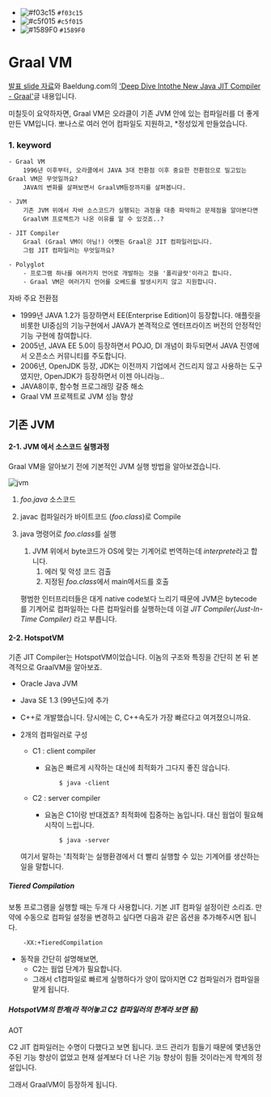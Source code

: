 - ![#f03c15](https://placehold.it/15/f03c15/000000?text=+) `#f03c15`
- ![#c5f015](https://placehold.it/15/c5f015/000000?text=+) `#c5f015`
- ![#1589F0](https://placehold.it/15/1589F0/000000?text=+) `#1589F0`

# Graal VM
[발표 slide 자료](https://www.slideshare.net/taewanme/cloud-native-javagraalvm)와 Baeldung.com의 ['Deep Dive Intothe New Java JIT Compiler - Graal'](https://www.baeldung.com/graal-java-jit-compiler)글 내용입니다.

미칠듯이 요약하자면, Graal VM은 오라클이 기존 JVM 안에 있는 컴파일러를 더 좋게 만든 VM입니다.
뽀나스로 여러 언어 컴파일도 지원하고, *정성있게 만들었습니다.
### 1. keyword
    - Graal VM
        1996년 이후부터, 오라클에서 JAVA 3대 전환점 이후 중요한 전환점으로 밀고있는 Graal VM은 무엇일까요?
        JAVA의 변화를 살펴보면서 GraalVM등장까지를 살펴봅니다.
        
    - JVM
        기존 JVM 위에서 자바 소스코드가 실행되는 과정을 대충 파악하고 문제점을 알아본다면
        GraalVM 프로젝트가 나온 이유를 알 수 있것죠..?
        
    - JIT Compiler
        Graal (Graal VM이 아님!) 어쨋든 Graal은 JIT 컴파일러입니다.
        그럼 JIT 컴파일러는 무엇일까요?
    
    - Polyglot
        - 프로그램 하나를 여러가지 언어로 개발하는 것을 '폴리글랏'이라고 합니다.
        - Graal VM은 여러가지 언어를 오베드를 발생시키지 않고 지원합니다.

자바 주요 전환점
- 1999년 JAVA 1.2가 등장하면서 EE(Enterprise Edition)이 등장합니다. 애플릿을 비롯한 UI중심의 기능구현에서 JAVA가 본격적으로 엔터프라이즈 버전의 안정적인 기능 구현에 참여합니다.
- 2005년, JAVA EE 5.0이 등장하면서 POJO, DI 개념이 화두되면서 JAVA 진영에서 오픈소스 커뮤니티를 주도합니다.
- 2006년, OpenJDK 등장, JDK는 이전까지 기업에서 건드리지 않고 사용하는 도구였지만, OpenJDK가 등장하면서 이젠 아니라능..
- JAVA8이후, 함수형 프로그래밍 갈증 해소
- Graal VM 프로젝트로 JVM 성능 향상
    
## 기존 JVM
#### 2-1. JVM 에서 소스코드 실행과정

Graal VM을 알아보기 전에 기본적인 JVM 실행 방법을 알아보겠습니다.

![jvm](http://4dang.kr:8929/minorang9/Coca-Cola/raw/master/Java-program-execution.png)

1. *foo.java* 소스코드
2. javac 컴파일러가 바이트코드 (*foo.class*)로 Compile
3. java 명령어로 *foo.class*를 실행
    1. JVM 위에서 byte코드가 OS에 맞는 기계어로 번역하는데 *interprete*라고 합니다.
        1. 에러 및 악성 코드 검출
        2. 지정된 *foo.class*에서 main메서드를 호출

    평범한 인터프리터들은 대게 native code보다 느리기 때문에 JVM은 bytecode를 기계어로 컴파일하는 다른 컴파일러를 실행하는데 이걸 *JIT Compiler(Just-In-Time Compiler)* 라고 부릅니다.

#### 2-2. HotspotVM
기존 JIT Compiler는 HotspotVM이었습니다.
이놈의 구조와 특징을 간단히 본 뒤 본격적으로 GraalVM을 알아보죠.
- Oracle Java JVM
- Java SE 1.3 (99년도)에 추가
- C++로 개발했습니다. 당시에는 C, C++속도가 가장 빠르다고 여겨졌으니까요.
- 2개의 컴파일러로 구성
    * C1 : client compiler
        * 요놈은 빠르게 시작하는 대신에 최적화가 그다지 좋진 않습니다.
        
            ```
                $ java -client 
            ```
 
    * C2 : server compiler
        * 요놈은 C1이랑 반대겠죠? 최적화에 집중하는 놈입니다. 대신 웜업이 필요해 시작이 느립니다.

            ```
                $ java -server 
            ```

    여기서 말하는 '최적화'는 실행환경에서 더 빨리 실행할 수 있는 기계어를 생산하는 일을 말합니다.

##### Tiered Compilation
보통 프로그램을 실행할 때는 두개 다 사용합니다. 기본 JIT 컴파일 설정이란 소리죠.
만약에 수동으로 컴파일 설정을 변경하고 싶다면 다음과 같은 옵션을 추가해주시면 됩니다.
        
```
    -XX:+TieredCompilation
```
* 동작을 간단히 설명해보면,
    * C2는 웜업 단계가 필요합니다. 
    * 그래서 c1컴파일로 빠르게 실행하다가 양이 많아지면 C2 컴파일러가 컴파일을 맡게 됩니다.
    
##### HotspotVM의 한계(라 적어놓고 C2  컴파일러의 한계라 보면 됨)

AOT

C2 JIT 컴파일러는 수명이 다했다고 보면 됩니다.
코드 관리가 힘들기 때문에 몇년동안 주된 기능 향상이 없었고 현재 설계보다 더 나은 기능 향상이 힘들 것이라는게 학계의 정설입니다.

그래서 GraalVM이 등장하게 됩니다.
